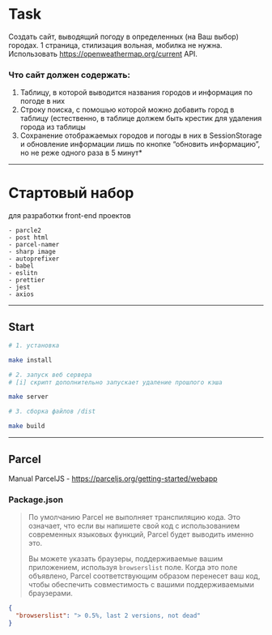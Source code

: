 # Task
Создать сайт, выводящий погоду в определенных (на Ваш выбор) городах.
1 страница, стилизация вольная, мобилка не нужна. Использовать https://openweathermap.org/current API.

### Что сайт должен содержать:
1. Таблицу, в которой выводится названия городов и информация по погоде в них
2. Строку поиска, с помошью которой можно добавить город в таблицу (естественно, в таблице должем быть крестик для 
   удаления города из таблицы
3. Сохранение отображаемых городов и погоды в них в SessionStorage и обновление информации лишь по кнопке “обновить 
   информацию”, но не реже одного раза в 5 минут*

----- 

# Стартовый набор 
для разработки front-end проектов

    - parcle2
    - post html
    - parcel-namer
    - sharp image
    - autoprefixer
    - babel
    - eslitn
    - prettier
    - jest
    - axios

---
## Start 

```bash 
# 1. установка

make install
```

```bash 
# 2. запуск веб сервера
# [i] скрипт дополнительно запускает удаление прошлого кэша

make server
```

```bash  
# 3. сборка файлов /dist

make build
```

---

## Parcel 
Manual ParcelJS - https://parceljs.org/getting-started/webapp

### Package.json
>По умолчанию Parcel не выполняет транспиляцию кода. Это означает, что если вы напишете свой код с использованием современных языковых функций, Parcel будет выводить именно это. 
> 
>Вы можете указать браузеры, поддерживаемые вашим приложением, используя `browserslist` поле. Когда это поле объявлено, Parcel соответствующим образом перенесет ваш код, чтобы обеспечить совместимость с вашими поддерживаемыми браузерами.
```json
{
  "browserslist": "> 0.5%, last 2 versions, not dead"
}
```



